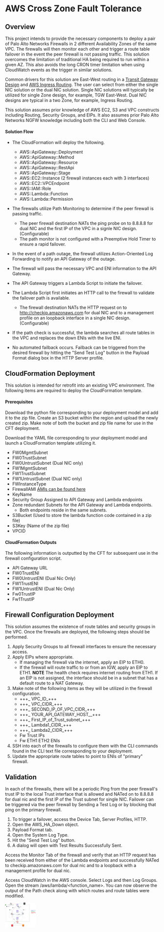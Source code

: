 # AWS Cross Zone Fault Tolerance

## Overview
This project intends to provide the necessary components to deploy a pair of Palo Alto Networks Firewalls in 2 different Availability Zones of the same VPC.  The firewalls will then monitor each other and trigger a route table failover in the event the peer firewall is not passing traffic.  This solution overcomes the limitation of traditional HA being required to run within a given AZ.  This also avoids the long CRON timer limitation when using CloudWatch events as the trigger in similar solutions.

Common drivers for this solution are East-West routing in a [Transit Gateway Design](https://www.paloaltonetworks.com/resources/guides/aws-transit-gateway-deployment-guide) and [AWS Ingress Routing](https://live.paloaltonetworks.com/t5/Blogs/Amazon-Web-Services-AWS-Ingress-Routing/ba-p/300885).  The user can select from either the single NIC solution or the dual NIC solution.  Single NIC solutions will typically be utilized for single Zone design, for example, TGW East-West.  Dual NIC designs are typical in a two Zone, for example, Ingress Routing.

This solution assumes prior knowledge of AWS EC2, S3 and VPC constructs including Routing, Security Groups, and EIPs.  It also assumes prior Palo Alto Networks NGFW knowledge including both the CLI and Web Console.

#### Solution Flow
- The CloudFormation will deploy the following.
  + AWS::ApiGateway::Deployment
  + AWS::ApiGateway::Method
  + AWS::ApiGateway::Resource
  + AWS::ApiGateway::RestApi
  + AWS::ApiGateway::Stage
  + AWS::EC2::Instance (2 firewall instances each with 3 interfaces)
  + AWS::EC2::VPCEndpoint
  + AWS::IAM::Role
  + AWS::Lambda::Function
  + AWS::Lambda::Permission

- The firewalls utilize Path Monitoring to determine if the peer firewall is passing traffic.
  + The peer firewall destination NATs the ping probe on to 8.8.8.8 for dual NIC and the first IP of the VPC in a signle NIC design.  (Configurable)
  + The path monitor is not configured with a Preemptive Hold Timer to ensure a rapid failover.
- In the event of a path outage, the firewall utilizes Action-Oriented Log Forwarding to notify an API Gateway of the outage.
- The firewall will pass the necessary VPC and ENI information to the API Gateway.
- The API Gateway triggers a Lambda Script to initiate the failover.
- The Lambda Script first initiates an HTTP call to the firewall to validate the failover path is available.
  + The firewall destination NATs the HTTP request on to http://checkip.amazonaws.com for dual NIC and to a management profile on an loopback interface in a single NIC design. (Configurable)
- If the path check is successful, the lambda searches all route tables in the VPC and replaces the down ENIs with the live ENI.
- No automated failback occurs.  Failback can be triggered from the desired firewall by hitting the "Send Test Log" button in the Payload Format dialog box in the HTTP Server profile.

## CloudFormation Deployment
This solution is intended for retrofit into an existing VPC environment.  The following items are required to deploy the CloudFormation template.

#### Prerequisites
Download the python file corresponding to your deployment model and add it to the zip file.  Create an S3 bucket within the region and upload the newly created zip.  Make note of both the bucket and zip file name for use in the CFT deployment.

Download the YAML file corresponding to your deployment model and launch a CloudFormation template utilizing it. 

- FW0MgmtSubnet
- FW0TrustSubnet
- FW0UntrustSubnet (Dual NIC only)
- FW1MgmtSubnet
- FW1TrustSubnet
- FW1UntrustSubnet (Dual NIC only)
- FWInstanceType
- FirewallAMI [AMIs can be found here](https://docs.paloaltonetworks.com/compatibility-matrix/vm-series-firewalls/aws-cft-amazon-machine-images-ami-list) 
- KeyName
- Security Group Assigned to API Gateway and Lambda endpoints
- Zone redundant Subnets for the API Gateway and Lambda endpoints.  
  + Both endpoints reside in the same subnets.
- S3Bucket (Used to store the lambda function code contained in a zip file)
- S3Key (Name of the zip file)
- VPCID

#### CloudFormation Outputs
The following information is outputted by the CFT for subsequent use in the firewall configuration script.

- API Gateway URL
- FW0TrustENI
- FW0UntrustENI (Dual Nic Only)
- FW1TrustENI
- FW1UntrustENI (Dual Nic Only)
- Fw0TrustIP
- Fw1TrustIP

## Firewall Configuration Deployment
This solution assumes the existence of route tables and security groups in the VPC.  Once the firewalls are deployed, the following steps should be performed.

1. Apply Security Groups to all firewall interfaces to ensure the necessary access.  
2. Apply EIPs where appropriate.
    + If managing the firewall via the internet, apply an EIP to ETH0.
    + If the firewall will route traffic to or from an IGW, apply an EIP to ETH1.  **NOTE** The health check requires internet routing from ETH1.  If an EIP is not assigned, the interface should be in a subnet that has a default route to a NAT Gateway.
3. Make note of the following items as they will be utilized in the firewall configuration.
    + +++_ VPC_ID_+++
    + +++_ VPC_CIDR_+++
    + +++_ SECOND_IP_OF_VPC_CIDR_+++
    + +++_ YOUR_API_GATEWAY_HOST__+++
    + +++_ First_IP_of_Trust_subnet_+++
    + +++_ Lambda1_CIDR_+++
    + +++_ Lambda2_CIDR_+++
    + Fw Trust IPs
    + Fw ETH1 ETH2 ENIs
4. SSH into each of the firewalls to configure them with the CLI commands found in the CLI text file corresponding to your deployment.
5. Update the appropriate route tables to point to ENIs of "primary" firewall.

## Validation
In each of the firewalls, there will be a periodic Ping from the peer firewall's trust IP to the local Trust interface that is allowed and NATed on to 8.8.8.8 for dual nic and the first IP of the Trust subnet for single NIC.  Failover can be triggered via the peer firewall by Sending a Test Log or by blocking that ping on the primary firewall. 
1. To trigger a failover, access the Device Tab, Server Profiles, HTTP.  
2. Open the AWS_HA_Down object.
3. Payload Format tab.
4. Open the System Log Type.
5. Hit the "Send Test Log" button. 
6. A dialog will open with Test Results Successfully Sent.

Access the Monitor Tab of the firewall and verify that an HTTP request has been received from either of the Lambda endpoints and successfully NATed to checkip.amazonaws.com for dual nic and to a loopback with a management profile for dual nic.

Access CloudWatch in the AWS console.  Select Logs and then Log Groups.  Open the stream /aws/lambda/<function_name>.  You can now observe the output of the Path check along with which routes and route tables were modified.

<img src="AWSXZoneHA-before.png" width="100" title="Before Logo">

